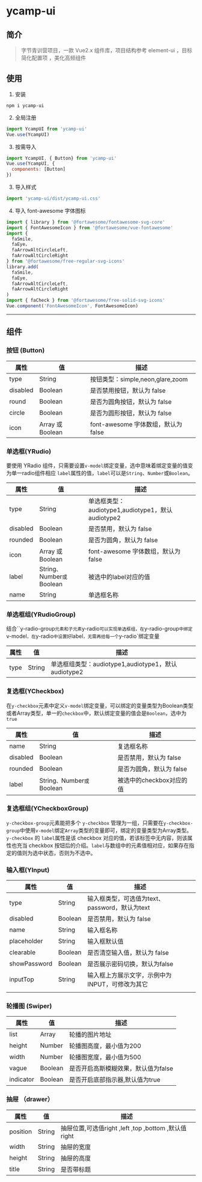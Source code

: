 # ycamp-ui

## 简介



>字节青训营项目，一款 Vue2.x 组件库，项目结构参考 element-ui ，目标简化配置项 ，美化高频组件



## 使用

1. 安装

```
npm i ycamp-ui
```

2. 全局注册

```js
import YcampUI from 'ycamp-ui'
Vue.use(YcampUI)
```

3. 按需导入

```js
import YcampUI, { Button} from 'ycamp-ui'
Vue.use(YcampUI, {
  components: [Button]
})
```

3. 导入样式

```js
import 'ycamp-ui/dist/ycamp-ui.css'
```

4. 导入 font-awesome 字体图标

```js
import { library } from '@fortawesome/fontawesome-svg-core'
import { FontAwesomeIcon } from '@fortawesome/vue-fontawesome'
import {
  faSmile,
  faEye，
  faArrowAltCircleLeft,
  faArrowAltCircleRight
} from '@fortawesome/free-regular-svg-icons'
library.add(
  faSmile,
  faEye,
  faArrowAltCircleLeft,
  faArrowAltCircleRight
)
import { faCheck } from '@fortawesome/free-solid-svg-icons'
Vue.component('FontAwesomeIcon', FontAwesomeIcon)
```



---



## 组件

### 按钮 (Button)

| 属性     | 值               | 描述                                |
| -------- | ---------------- | ----------------------------------- |
| type     | String           | 按钮类型：simple,neon,glare,zoom    |
| disabled | Boolean          | 是否禁用按钮，默认为 false          |
| round    | Boolean          | 是否为圆角按钮，默认为 false        |
| circle    | Boolean          | 是否为圆形按钮，默认为 false        |
| icon     | Array 或 Boolean | font-awesome 字体数组，默认为 false |



### 单选框(YRudio)

要使用 YRadio 组件，只需要设置`v-model`绑定变量，选中意味着绑定变量的值变为单一radio组件相应  `label`属性的值，`label`可以是`String`、`Number`或`Boolean`。

| 属性     | 值                          | 描述                                              |
| -------- | --------------------------- | ------------------------------------------------- |
| type     | String                      | 单选框类型：audiotype1,audiotype1，默认audiotype2 |
| disabled | Boolean                     | 是否禁用，默认为 false                            |
| rounded  | Boolean                     | 是否为圆角，默认为 false                          |
| icon     | Array 或 Boolean            | font-awesome 字体数组，默认为 false               |
| label    | String`、`Number`或`Boolean | 被选中的label对应的值                             |
| name     | String                      | 单选框名称                                        |



### 单选框组(YRudioGroup)

结合``y-radio-group`元素和子元素`y-radio`可以实现单选框组，在`y-radio-group`中绑定`v-model`，在`y-radio`中设置好`label`，无需再给每一个`y-radio`绑定变量

| 属性 | 值     | 描述                                                |
| ---- | ------ | --------------------------------------------------- |
| type | String | 单选框组类型：audiotype1,audiotype1，默认audiotype2 |



### 复选框(YCheckbox)

在`y-checkbox`元素中定义`v-model`绑定变量，可以绑定的变量类型为Boolean类型或者Array类型，单一的`checkbox`中，默认绑定变量的值会是`Boolean`，选中为`true`

| 属性     | 值                          | 描述                     |
| -------- | --------------------------- | ------------------------ |
| name     | String                      | 复选框名称               |
| disabled | Boolean                     | 是否禁用，默认为 false   |
| rounded  | Boolean                     | 是否为圆角，默认为 false |
| label    | String`、`Number`或`Boolean | 被选中的checkbox对应的值 |



### 复选框组(YCheckboxGroup)

`y-checkbox-group`元素能把多个 `y-checkbox`  管理为一组，只需要在`y-checkbox-group`中使用`v-model`绑定`Array`类型的变量即可，绑定的变量类型为Array类型。 `y-checkbox` 的 `label`属性是该 checkbox 对应的值，若该标签中无内容，则该属性也充当 checkbox 按钮后的介绍。`label`与数组中的元素值相对应，如果存在指定的值则为选中状态，否则为不选中。



### 输入框(YInput)

| 属性         | 值      | 描述                                            |
| ------------ | ------- | ----------------------------------------------- |
| type         | String  | 输入框类型，可选值为text、password，默认为text  |
| disabled     | Boolean | 是否禁用，默认为 false                          |
| name         | String  | 输入框名称                                      |
| placeholder  | String  | 输入框默认值                                    |
| clearable    | Boolean | 是否清空输入值，默认为 false                    |
| showPassword | Boolean | 是否展示密码切换，默认为false                   |
| inputTop     | String  | 输入框上方展示文字，示例中为INPUT，可修改为其它 |
|              |         |                                                 |



### 轮播图 (Swiper)

| 属性      | 值      | 描述                                |
| --------- | ------- | ----------------------------------- |
| list      | Array   | 轮播的图片地址                      |
| height    | Number  | 轮播图高度，最小值为200             |
| width     | Number  | 轮播图宽度，最小值为500             |
| vague     | Boolean | 是否开启高斯模糊效果，默认值为false |
| indicator | Boolean | 是否开启底部指示器,默认值为true     |



### 抽屉 （drawer）

| 属性      | 值      | 描述                                |
| --------- | ------- | ----------------------------------- |
| position      | String   | 抽屉位置,可选值right ,left ,top ,bottom ,默认值right |
| width    | String  | 抽屉的宽度             |
| height    | String  | 抽屉的高度             |
| title    | String  | 是否带标题             |